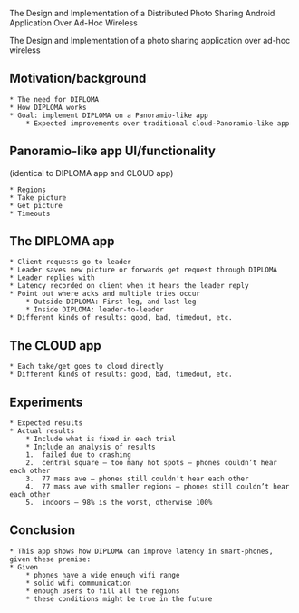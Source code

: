 The Design and Implementation of a Distributed Photo Sharing Android Application Over Ad-Hoc Wireless

The Design and Implementation of a photo
sharing application over ad-hoc wireless

Motivation/background
--------------------

    * The need for DIPLOMA
    * How DIPLOMA works
    * Goal: implement DIPLOMA on a Panoramio-like app
        * Expected improvements over traditional cloud-Panoramio-like app

Panoramio-like app UI/functionality 
--------------------
(identical to DIPLOMA app and CLOUD app)

    * Regions
    * Take picture
    * Get picture
    * Timeouts

The DIPLOMA app
---------------

    * Client requests go to leader
    * Leader saves new picture or forwards get request through DIPLOMA
    * Leader replies with
    * Latency recorded on client when it hears the leader reply
    * Point out where acks and multiple tries occur
        * Outside DIPLOMA: First leg, and last leg
        * Inside DIPLOMA: leader-to-leader
    * Different kinds of results: good, bad, timedout, etc.

The CLOUD app
------------

    * Each take/get goes to cloud directly
    * Different kinds of results: good, bad, timedout, etc.

Experiments
-------

    * Expected results
    * Actual results
        * Include what is fixed in each trial
        * Include an analysis of results
        1.  failed due to crashing
        2.  central square – too many hot spots – phones couldn’t hear each other
        3.  77 mass ave – phones still couldn’t hear each other
        4.  77 mass ave with smaller regions – phones still couldn’t hear each other
        5.  indoors – 98% is the worst, otherwise 100%

Conclusion
-----------

    * This app shows how DIPLOMA can improve latency in smart-phones, given these premise:
    * Given 
        * phones have a wide enough wifi range 
        * solid wifi communication
        * enough users to fill all the regions
        * these conditions might be true in the future

